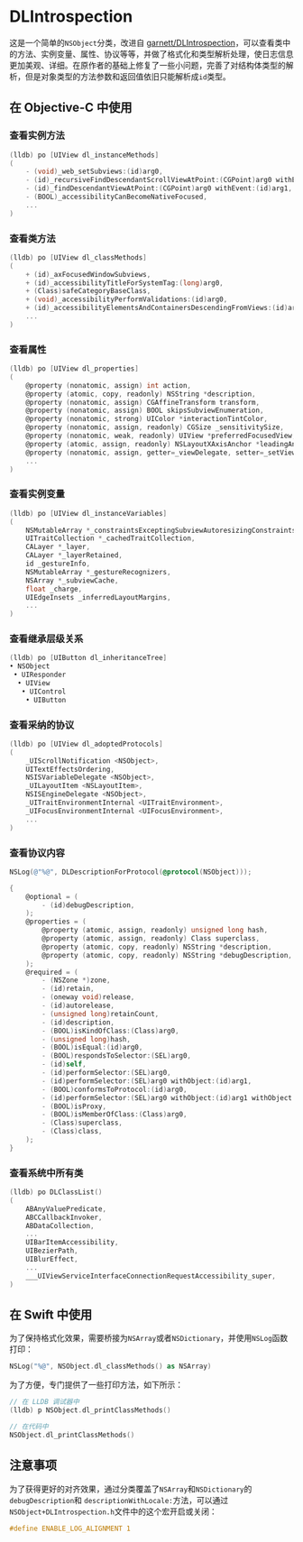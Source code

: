 # DLIntrospection

这是一个简单的`NSObject`分类，改进自 [garnett/DLIntrospection](https://github.com/garnett/DLIntrospection)，可以查看类中的方法、实例变量、属性、协议等等，并做了格式化和类型解析处理，使日志信息更加美观、详细。在原作者的基础上修复了一些小问题，完善了对结构体类型的解析，但是对象类型的方法参数和返回值依旧只能解析成`id`类型。

## 在 Objective-C 中使用

### 查看实例方法

```Objective-C
(lldb) po [UIView dl_instanceMethods]
(
    - (void)_web_setSubviews:(id)arg0,
    - (id)_recursiveFindDescendantScrollViewAtPoint:(CGPoint)arg0 withEvent:(id)arg1,
    - (id)_findDescendantViewAtPoint:(CGPoint)arg0 withEvent:(id)arg1,
    - (BOOL)_accessibilityCanBecomeNativeFocused,
    ...
)
```

### 查看类方法

```Objective-C
(lldb) po [UIView dl_classMethods]
(
    + (id)_axFocusedWindowSubviews,
    + (id)_accessibilityTitleForSystemTag:(long)arg0,
    + (Class)safeCategoryBaseClass,
    + (void)_accessibilityPerformValidations:(id)arg0,
    + (id)_accessibilityElementsAndContainersDescendingFromViews:(id)arg0 options:(id)arg1 sorted:(BOOL)arg2,
    ...
)
```

### 查看属性

```Objective-C
(lldb) po [UIView dl_properties]
(
    @property (nonatomic, assign) int action,
    @property (atomic, copy, readonly) NSString *description,
    @property (nonatomic, assign) CGAffineTransform transform,
    @property (nonatomic, assign) BOOL skipsSubviewEnumeration,
    @property (nonatomic, strong) UIColor *interactionTintColor,
    @property (nonatomic, assign, readonly) CGSize _sensitivitySize,
    @property (nonatomic, weak, readonly) UIView *preferredFocusedView,
    @property (atomic, assign, readonly) NSLayoutXAxisAnchor *leadingAnchor,
    @property (nonatomic, assign, getter=_viewDelegate, setter=_setViewDelegate:) UIViewController *viewDelegate,
    ...
)
```

### 查看实例变量

```Objective-C
(lldb) po [UIView dl_instanceVariables]
(
    NSMutableArray *_constraintsExceptingSubviewAutoresizingConstraints,
    UITraitCollection *_cachedTraitCollection,
    CALayer *_layer,
    CALayer *_layerRetained,
    id _gestureInfo,
    NSMutableArray *_gestureRecognizers,
    NSArray *_subviewCache,
    float _charge,
    UIEdgeInsets _inferredLayoutMargins,
    ...
)
```

### 查看继承层级关系

```Objective-C
(lldb) po [UIButton dl_inheritanceTree]
• NSObject
 • UIResponder
  • UIView
   • UIControl
    • UIButton
```

### 查看采纳的协议

```Objective-C
(lldb) po [UIView dl_adoptedProtocols]
(
    _UIScrollNotification <NSObject>,
    UITextEffectsOrdering,
    NSISVariableDelegate <NSObject>,
    _UILayoutItem <NSLayoutItem>,
    NSISEngineDelegate <NSObject>,
    _UITraitEnvironmentInternal <UITraitEnvironment>,
    _UIFocusEnvironmentInternal <UIFocusEnvironment>,
	...
)
```

### 查看协议内容

```Objective-C
NSLog(@"%@", DLDescriptionForProtocol(@protocol(NSObject)));

{
    @optional = (
        - (id)debugDescription,
    );
    @properties = (
        @property (atomic, assign, readonly) unsigned long hash,
        @property (atomic, assign, readonly) Class superclass,
        @property (atomic, copy, readonly) NSString *description,
        @property (atomic, copy, readonly) NSString *debugDescription,
    );
    @required = (
        - (NSZone *)zone,
        - (id)retain,
        - (oneway void)release,
        - (id)autorelease,
        - (unsigned long)retainCount,
        - (id)description,
        - (BOOL)isKindOfClass:(Class)arg0,
        - (unsigned long)hash,
        - (BOOL)isEqual:(id)arg0,
        - (BOOL)respondsToSelector:(SEL)arg0,
        - (id)self,
        - (id)performSelector:(SEL)arg0,
        - (id)performSelector:(SEL)arg0 withObject:(id)arg1,
        - (BOOL)conformsToProtocol:(id)arg0,
        - (id)performSelector:(SEL)arg0 withObject:(id)arg1 withObject:(id)arg2,
        - (BOOL)isProxy,
        - (BOOL)isMemberOfClass:(Class)arg0,
        - (Class)superclass,
        - (Class)class,
    );
}
```

### 查看系统中所有类

```Objective-C
(lldb) po DLClassList()
(
    ABAnyValuePredicate,
    ABCCallbackInvoker,
    ABDataCollection,
    ...
    UIBarItemAccessibility,
    UIBezierPath,
    UIBlurEffect,
    ...
    ___UIViewServiceInterfaceConnectionRequestAccessibility_super,
)
```

## 在 Swift 中使用

为了保持格式化效果，需要桥接为`NSArray`或者`NSDictionary`，并使用`NSLog`函数打印：

```swift
NSLog("%@", NSObject.dl_classMethods() as NSArray)
```

为了方便，专门提供了一些打印方法，如下所示：

```swift
// 在 LLDB 调试器中
(lldb) p NSObject.dl_printClassMethods()

// 在代码中
NSObject.dl_printClassMethods()
```

## 注意事项

为了获得更好的对齐效果，通过分类覆盖了`NSArray`和`NSDictionary`的`debugDescription`和
`descriptionWithLocale:`方法，可以通过`NSObject+DLIntrospection.h`文件中的这个宏开启或关闭：

```objective-c
#define ENABLE_LOG_ALIGNMENT 1
```
